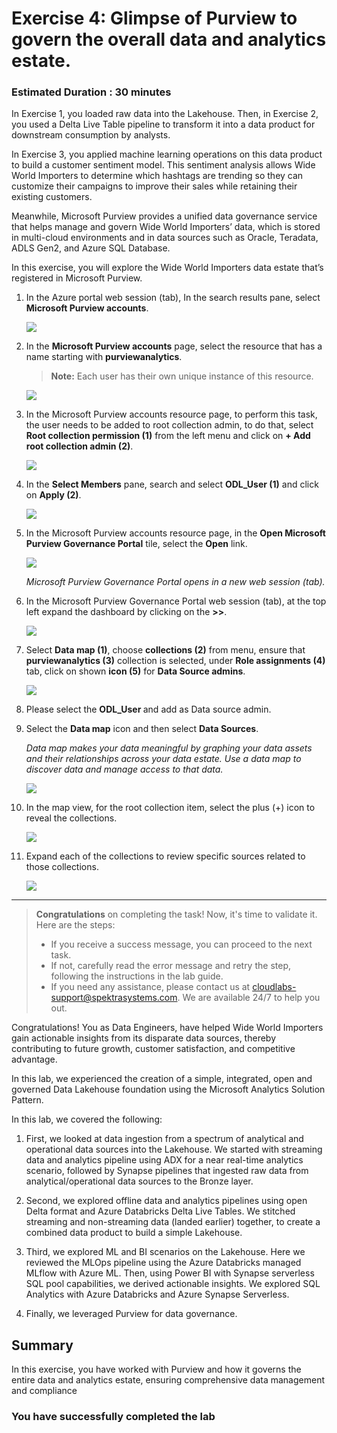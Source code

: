 # Exercise 4: Glimpse of Purview to govern the overall data and analytics estate. <a name="tee-up-the-purview"></a>

### Estimated Duration : 30 minutes

In Exercise 1, you loaded raw data into the Lakehouse. Then, in Exercise 2, you used a Delta Live Table pipeline to transform it into a data product for downstream consumption by analysts. 

In Exercise 3, you applied machine learning operations on this data product to build a customer sentiment model. This sentiment analysis allows Wide World Importers to determine which hashtags are trending so they can customize their campaigns to improve their sales while retaining their existing customers.

Meanwhile, Microsoft Purview provides a unified data governance service that helps manage and govern Wide World Importers’ data, which is stored in multi-cloud environments and in data sources such as Oracle, Teradata, ADLS Gen2, and Azure SQL Database.

In this exercise, you will explore the Wide World Importers data estate that’s registered in Microsoft Purview.

1. In the Azure portal web session (tab), In the search results pane, select **Microsoft Purview accounts**.

    ![](../media/img402.png)  

2. In the **Microsoft Purview accounts** page, select the resource that has a name starting with **purviewanalytics**.

    >**Note:** Each user has their own unique instance of this resource.

    ![](../media/img403.png) 

3. In the Microsoft Purview accounts resource page, to perform this task, the user needs to be added to root collection admin, to do that, select **Root collection permission (1)** from the left menu and click on **+ Add root collection admin (2)**.

   ![](../media/03/midp-img-11.png)

4. In the **Select Members** pane, search and select **ODL_User <inject key="DeploymentId"></inject> (1)** and click on **Apply (2)**.

   ![](../media/03/midp-img-12.png)

5. In the Microsoft Purview accounts resource page, in the **Open Microsoft Purview Governance Portal** tile, select the **Open** link.

   ![](../media/06/midp-img-6.png)

   *Microsoft Purview Governance Portal opens in a new web session (tab).*

6. In the Microsoft Purview Governance Portal web session (tab), at the top left expand the dashboard by clicking on the **>>**. 

   ![](../media/06/E4-S5.png)

7. Select **Data map (1)**, choose **collections (2)** from menu, ensure that **purviewanalytics (3)** collection is selected, under **Role assignments (4)** tab, click on shown **icon (5)** for **Data Source admins**.

   ![](../media/03/midp-img-13.png)

8. Please select the **ODL_User <inject key="DeploymentId"></inject>** and add as Data source admin.

7. Select the **Data map** icon and then select **Data Sources**.

   *Data map makes your data meaningful by graphing your data assets and their relationships across your data estate. Use a data map to discover data and manage access to that data.*

   ![](../media/06/E4-S6.png)

6. In the map view, for the root collection item, select the plus (+) icon to reveal the collections.

   ![](../media/image4009.png)

7. Expand each of the collections to review specific sources related to those collections.

   ![](../media/image4010.png) 

----

   > **Congratulations** on completing the task! Now, it's time to validate it. Here are the steps:
   > - If you receive a success message, you can proceed to the next task.
   > - If not, carefully read the error message and retry the step, following the instructions in the lab guide. 
   > - If you need any assistance, please contact us at cloudlabs-support@spektrasystems.com. We are available 24/7 to help you out.

   <validation step="6f4c5393-39ee-4d86-8efc-08c711b513da" />

Congratulations! You as Data Engineers, have helped Wide World Importers gain actionable insights from its disparate data sources, thereby contributing to future growth, customer satisfaction, and competitive advantage.

In this lab, we experienced the creation of a simple, integrated, open and governed Data Lakehouse foundation using the Microsoft Analytics Solution Pattern. 

In this lab, we covered the following: 
1.	First, we looked at data ingestion from a spectrum of analytical and operational data sources into the Lakehouse. We started with streaming data and analytics pipeline using ADX for a near real-time analytics scenario, followed by Synapse pipelines that ingested raw data from analytical/operational data sources to the Bronze layer. 

2.	Second, we explored offline data and analytics pipelines using open Delta format and Azure Databricks Delta Live Tables. We stitched streaming and non-streaming data (landed earlier) together, to create a combined data product to build a simple Lakehouse.

3.	Third, we explored ML and BI scenarios on the Lakehouse. Here we reviewed the MLOps pipeline using the Azure Databricks managed MLflow with Azure ML. Then, using Power BI with Synapse serverless SQL pool capabilities, we derived actionable insights. We explored SQL Analytics with Azure Databricks and Azure Synapse Serverless. 

4.  Finally, we leveraged Purview for data governance.  

## Summary

In this exercise, you have worked with Purview and how it governs the entire data and analytics estate, ensuring comprehensive data management and compliance

### You have successfully completed the lab

